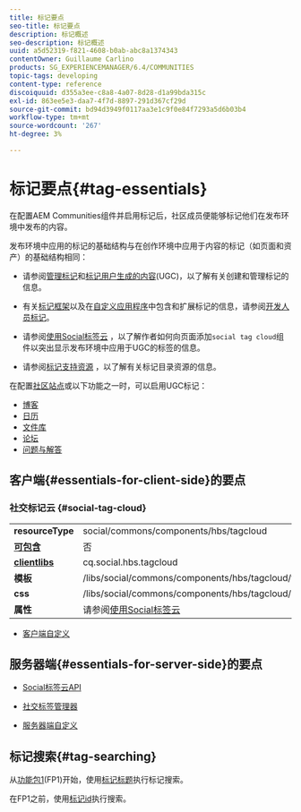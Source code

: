 ```yaml
---
title: 标记要点
seo-title: 标记要点
description: 标记概述
seo-description: 标记概述
uuid: a5d52319-f821-4608-b0ab-abc8a1374343
contentOwner: Guillaume Carlino
products: SG_EXPERIENCEMANAGER/6.4/COMMUNITIES
topic-tags: developing
content-type: reference
discoiquuid: d355a3ee-c8a8-4a07-8d28-d1a99bda315c
exl-id: 863ee5e3-daa7-4f7d-8897-291d367cf29d
source-git-commit: bd94d3949f0117aa3e1c9f0e84f7293a5d6b03b4
workflow-type: tm+mt
source-wordcount: '267'
ht-degree: 3%

---
```


# 标记要点{#tag-essentials}

在配置AEM Communities组件并启用标记后，社区成员便能够标记他们在发布环境中发布的内容。

发布环境中应用的标记的基础结构与在创作环境中应用于内容的标记（如页面和资产）的基础结构相同：

* 请参阅[管理标记](../../help/sites-administering/tags.md)和[标记用户生成的内容](tag-ugc.md)(UGC)，以了解有关创建和管理标记的信息。

* 有关[标记框架](../../help/sites-developing/framework.md)以及在[自定义应用程序](../../help/sites-developing/building.md)中包含和扩展标记的信息，请参阅[开发人员标记](../../help/sites-developing/tags.md)。

* 请参阅[使用Social标签云](tagcloud.md) ，以了解作者如何向页面添加`social tag cloud`组件以突出显示发布环境中应用于UGC的标签的信息。

* 请参阅[标记支持资源](tag-resources.md) ，以了解有关标记目录资源的信息。

在配置[社区站点](sites-console.md#tagging)或以下功能之一时，可以启用UGC标记：

* [博客](blog-feature.md)
* [日历](calendar.md)
* [文件库](file-library.md)
* [论坛](forum.md)
* [问题与解答](working-with-qna.md)

## 客户端{#essentials-for-client-side}的要点

### 社交标记云 {#social-tag-cloud}

<table> 
 <tbody>
  <tr>
   <td> <strong>resourceType</strong></td> 
   <td>social/commons/components/hbs/tagcloud</td> 
  </tr>
  <tr>
   <td> <a href="scf.md#add-or-include-a-communities-component"><strong>可包含</strong></a></td> 
   <td>否</td> 
  </tr>
  <tr>
   <td> <a href="clientlibs.md"><strong>clientlibs</strong></a></td> 
   <td>cq.social.hbs.tagcloud</td> 
  </tr>
  <tr>
   <td> <strong>模板</strong></td> 
   <td> /libs/social/commons/components/hbs/tagcloud/tagcloud.hbs<br /> </td> 
  </tr>
  <tr>
   <td> <strong>css</strong></td> 
   <td> /libs/social/commons/components/hbs/tagcloud/clientlibs/tagcloud.css</td> 
  </tr>
  <tr>
   <td><strong>属性</strong></td> 
   <td>请参阅<a href="tagcloud.md">使用Social标签云</a></td> 
  </tr>
 </tbody>
</table>

* [客户端自定义](client-customize.md)

## 服务器端{#essentials-for-server-side}的要点

* [Social标签云API](https://helpx.adobe.com/experience-manager/6-4/sites/developing/using/reference-materials/javadoc/com/adobe/cq/social/commons/tagcloud/api/package-summary.html)

* [社交标签管理器](https://helpx.adobe.com/experience-manager/6-4/sites/developing/using/reference-materials/javadoc/com/adobe/cq/social/commons/tagging/package-summary.html)

* [服务器端自定义](server-customize.md)

## 标记搜索{#tag-searching}

从[功能包1](deploy-communities.md#latestfeaturepack)(FP1)开始，使用[标记标题](../../help/sites-developing/framework.md#tag-characteristics)执行标记搜索。

在FP1之前，使用[标记id](../../help/sites-developing/framework.md#tagid)执行搜索。
